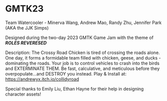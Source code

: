 # GMTK23
Team Watercooler - Minerva Wang, Andrew Mao, Randy Zhu, Jennifer Park (AKA the JJK Simps)

Designed during the two-day 2023 GMTK Game Jam with the theme of **_ROLES REVERESED_**

Description:
The Crossy Road Chicken is tired of crossing the roads alone. One day, it forms a formidable team filled with chicken, geese, and ducks - dominating the roads. Your job is to control vehicles to crash into the birds and EXTERMINATE THEM. Be fast, calculative, and meticulous before they overpopulate...and DESTROY you instead.
Play & Install at: https://andrewyx.itch.io/collidyroad

Special thanks to Emily Liu, Ethan Hayne for their help in designing character assets!
